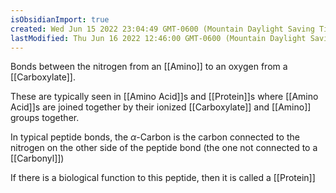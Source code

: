 ```yaml
---
isObsidianImport: true
created: Wed Jun 15 2022 23:04:49 GMT-0600 (Mountain Daylight Saving Time)
lastModified: Thu Jun 16 2022 12:46:00 GMT-0600 (Mountain Daylight Saving Time)
---
```

Bonds between the nitrogen from an [[Amino]] to an oxygen from a [[Carboxylate]].

These are typically seen in [[Amino Acid]]s and [[Protein]]s where [[Amino Acid]]s are joined together by their ionized [[Carboxylate]] and [[Amino]] groups together.

In typical peptide bonds, the $\alpha$-Carbon is the carbon connected to the nitrogen on the other side of the peptide bond (the one not connected to a [[Carbonyl]])

If there is a biological function to this peptide, then it is called a [[Protein]]
